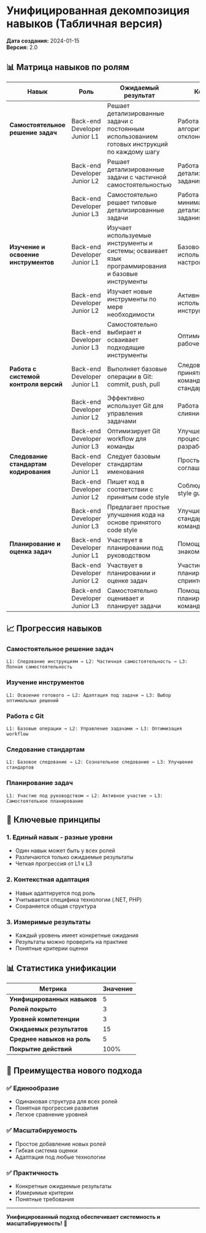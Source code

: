 # Унифицированная декомпозиция навыков (Табличная версия)

**Дата создания:** 2024-01-15  
**Версия:** 2.0  

## 📊 Матрица навыков по ролям

| Навык | Роль | Ожидаемый результат | Контекст | Уровень компетенции |
|-------|------|-------------------|----------|-------------------|
| **Самостоятельное решение задач** | Back-end Developer Junior L1 | Решает детализированные задачи с постоянным использованием готовых инструкций по каждому шагу | Работа по готовым алгоритмам без отклонений | Базовое понимание без самостоятельных решений |
| | Back-end Developer Junior L2 | Решает детализированные задачи с частичной самостоятельностью | Работа с менее детализированными заданиями | Частичная самостоятельность в планировании |
| | Back-end Developer Junior L3 | Самостоятельно решает типовые детализированные задачи | Работа с минимальной детализацией в заданиях | Самостоятельное планирование решения |
| **Изучение и освоение инструментов** | Back-end Developer Junior L1 | Изучает используемые инструменты и системы; осваивает язык программирования и базовые инструменты | Базовое использование без настройки | Освоение готовых решений |
| | Back-end Developer Junior L2 | Изучает новые инструменты по мере необходимости | Активное использование инструментов | Адаптация инструментов под задачи |
| | Back-end Developer Junior L3 | Самостоятельно выбирает и осваивает подходящие инструменты | Оптимизация рабочего процесса | Выбор оптимальных решений |
| **Работа с системой контроля версий** | Back-end Developer Junior L1 | Выполняет базовые операции в Git: commit, push, pull | Следование принятым в команде стандартам | Базовые операции |
| | Back-end Developer Junior L2 | Эффективно использует Git для управления задачами | Работа с ветками и слиянием | Продвинутые операции |
| | Back-end Developer Junior L3 | Оптимизирует Git workflow для команды | Улучшение процессов разработки | Экспертное использование |
| **Следование стандартам кодирования** | Back-end Developer Junior L1 | Следует базовым стандартам именования | Простые соглашения по коду | Базовое следование |
| | Back-end Developer Junior L2 | Пишет код в соответствии с принятым code style | Соблюдение code style guide проекта | Сознательное следование |
| | Back-end Developer Junior L3 | Предлагает простые улучшения кода на основе принятого code style | Улучшение стандартов команды | Активное участие в развитии |
| **Планирование и оценка задач** | Back-end Developer Junior L1 | Участвует в планировании под руководством | Помощь в оценке знакомых задач | Базовое участие |
| | Back-end Developer Junior L2 | Участвует в планировании и оценке задач | Участие в планировании спринтов | Активное участие |
| | Back-end Developer Junior L3 | Самостоятельно оценивает и планирует задачи | Помощь в планировании команды | Самостоятельное планирование |

## 📈 Прогрессия навыков

### Самостоятельное решение задач
```
L1: Следование инструкциям → L2: Частичная самостоятельность → L3: Полная самостоятельность
```

### Изучение инструментов
```
L1: Освоение готового → L2: Адаптация под задачи → L3: Выбор оптимальных решений
```

### Работа с Git
```
L1: Базовые операции → L2: Управление задачами → L3: Оптимизация workflow
```

### Следование стандартам
```
L1: Базовое следование → L2: Сознательное следование → L3: Улучшение стандартов
```

### Планирование задач
```
L1: Участие под руководством → L2: Активное участие → L3: Самостоятельное планирование
```

## 🎯 Ключевые принципы

### 1. **Единый навык - разные уровни**
- Один навык может быть у всех ролей
- Различаются только ожидаемые результаты
- Четкая прогрессия от L1 к L3

### 2. **Контекстная адаптация**
- Навык адаптируется под роль
- Учитывается специфика технологии (.NET, PHP)
- Сохраняется общая структура

### 3. **Измеримые результаты**
- Каждый уровень имеет конкретные ожидания
- Результаты можно проверить на практике
- Понятные критерии оценки

## 📊 Статистика унификации

| Метрика | Значение |
|---------|----------|
| **Унифицированных навыков** | 5 |
| **Ролей покрыто** | 3 |
| **Уровней компетенции** | 3 |
| **Ожидаемых результатов** | 15 |
| **Среднее навыков на роль** | 5 |
| **Покрытие действий** | 100% |

## 🔄 Преимущества нового подхода

### ✅ **Единообразие**
- Одинаковая структура для всех ролей
- Понятная прогрессия развития
- Легкое сравнение уровней

### ✅ **Масштабируемость**
- Простое добавление новых ролей
- Гибкая система оценки
- Адаптация под любые технологии

### ✅ **Практичность**
- Конкретные ожидаемые результаты
- Измеримые критерии
- Понятные требования

---

**Унифицированный подход обеспечивает системность и масштабируемость!** 🚀 